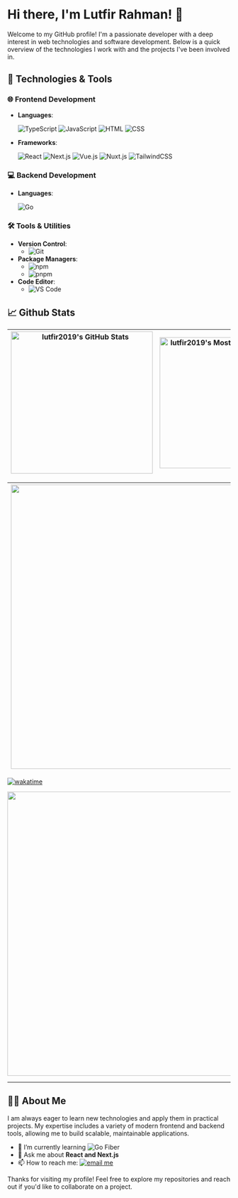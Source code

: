 # Hi there, I'm Lutfir Rahman! 👋

Welcome to my GitHub profile! I'm a passionate developer with a deep interest in web technologies and software development. Below is a quick overview of the technologies I work with and the projects I've been involved in.

## 🚀 Technologies & Tools

### 🌐 Frontend Development
- **Languages**:

  ![TypeScript](https://img.shields.io/badge/-TypeScript-007ACC?style=flat&logo=typescript&logoColor=white)
  ![JavaScript](https://img.shields.io/badge/-JavaScript-F7DF1E?style=flat&logo=javascript&logoColor=black)
  ![HTML](https://img.shields.io/badge/-HTML-E34F26?style=flat&logo=html5&logoColor=white)
  ![CSS](https://img.shields.io/badge/-CSS-1572B6?style=flat&logo=css3&logoColor=white)

- **Frameworks**:

  ![React](https://img.shields.io/badge/-React-61DAFB?style=flat&logo=react&logoColor=white)
  ![Next.js](https://img.shields.io/badge/-Next.js-000000?style=flat&logo=nextdotjs&logoColor=white)
  ![Vue.js](https://img.shields.io/badge/-Vue.js-4FC08D?style=flat&logo=vue.js&logoColor=white)
  ![Nuxt.js](https://img.shields.io/badge/-Nuxt.js-00DC82?style=flat&logo=nuxtdotjs&logoColor=white)
  ![TailwindCSS](https://img.shields.io/badge/-TailwindCSS-38B2AC?style=flat&logo=tailwind-css&logoColor=white)

### 💻 Backend Development
- **Languages**:

  ![Go](https://img.shields.io/badge/-Go-00ADD8?style=flat&logo=go&logoColor=white)

### 🛠️ Tools & Utilities
- **Version Control**:
  - ![Git](https://img.shields.io/badge/-Git-F05032?style=flat&logo=git&logoColor=white)
- **Package Managers**: 
  - ![npm](https://img.shields.io/badge/-npm-CB3837?style=flat&logo=npm&logoColor=white)
  - ![pnpm](https://img.shields.io/badge/-pnpm-2C8EBB?style=flat&logo=pnpm&logoColor=white)
- **Code Editor**: 
  - ![VS Code](https://img.shields.io/badge/-VS%20Code-007ACC?style=flat&logo=visual-studio-code&logoColor=white)

## 📈 Github Stats
  
| <img align="center" width="320px" src="https://github-readme-stats-eight-theta.vercel.app/api?username=lutfir2019&show_icons=true&hide_border=true&theme=tokyonight&include_all_commits=true&count_private=true" alt="lutfir2019's GitHub Stats"> | <img align="center" width="295px" src="https://github-readme-stats-eight-theta.vercel.app/api/top-langs/?username=lutfir2019&langs_count=8&layout=compact&hide_border=true&theme=tokyonight" alt="lutfir2019's Most Used Language">
| ------------- | ------------- |  

| <img width="640px" src="https://github-readme-streak-stats.herokuapp.com/?user=lutfir2019&hide_border=true&theme=tokyonight">
| ------------- |

[![wakatime](https://wakatime.com/badge/user/f3272ed5-801d-4f7e-8671-c34fd7168f08.svg)](https://wakatime.com/@f3272ed5-801d-4f7e-8671-c34fd7168f08)

[<img align="center" width="640px" src="https://github-readme-stats.vercel.app/api/wakatime?username=@f3272ed5-801d-4f7e-8671-c34fd7168f08&layout=compact&hide_border=true&theme=tokyonight">](https://wakatime.com/@f3272ed5-801d-4f7e-8671-c34fd7168f08)

---


## 🧑‍💻 About Me

I am always eager to learn new technologies and apply them in practical projects. My expertise includes a variety of modern frontend and backend tools, allowing me to build scalable, maintainable applications.

- 🌱 I’m currently learning ![Go Fiber](https://img.shields.io/badge/-Go%20Fiber-00ADD8?style=flat&logo=go&logoColor=white)
- 💬 Ask me about **React and Next.js**
- 📫 How to reach me: [![email me](https://img.shields.io/badge/lutfirrahman2019-gmail.com-red?logo=Gmail)](mailto:lutfirrahman2019@gmail.com)

Thanks for visiting my profile! Feel free to explore my repositories and reach out if you'd like to collaborate on a project.
